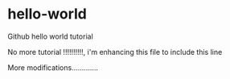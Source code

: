 # hello-world
Github hello world tutorial


No more tutorial !!!!!!!!!!, i'm enhancing this file to include this line

More modifications.............
